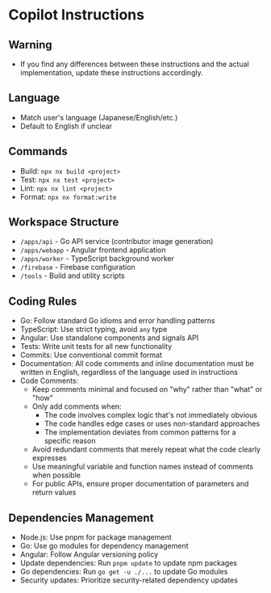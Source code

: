 # Copilot Instructions

## Warning

- If you find any differences between these instructions and the actual implementation, update these instructions accordingly.

## Language

- Match user's language (Japanese/English/etc.)
- Default to English if unclear

## Commands

- Build: `npx nx build <project>`
- Test: `npx nx test <project>`
- Lint: `npx nx lint <project>`
- Format: `npx nx format:write`

## Workspace Structure

- `/apps/api` - Go API service (contributor image generation)
- `/apps/webapp` - Angular frontend application
- `/apps/worker` - TypeScript background worker
- `/firebase` - Firebase configuration
- `/tools` - Build and utility scripts

## Coding Rules

- Go: Follow standard Go idioms and error handling patterns
- TypeScript: Use strict typing, avoid `any` type
- Angular: Use standalone components and signals API
- Tests: Write unit tests for all new functionality
- Commits: Use conventional commit format
- Documentation: All code comments and inline documentation must be written in English, regardless of the language used in instructions
- Code Comments:
  - Keep comments minimal and focused on "why" rather than "what" or "how"
  - Only add comments when:
    - The code involves complex logic that's not immediately obvious
    - The code handles edge cases or uses non-standard approaches
    - The implementation deviates from common patterns for a specific reason
  - Avoid redundant comments that merely repeat what the code clearly expresses
  - Use meaningful variable and function names instead of comments when possible
  - For public APIs, ensure proper documentation of parameters and return values

## Dependencies Management

- Node.js: Use pnpm for package management
- Go: Use go modules for dependency management
- Angular: Follow Angular versioning policy
- Update dependencies: Run `pnpm update` to update npm packages
- Go dependencies: Run `go get -u ./...` to update Go modules
- Security updates: Prioritize security-related dependency updates
